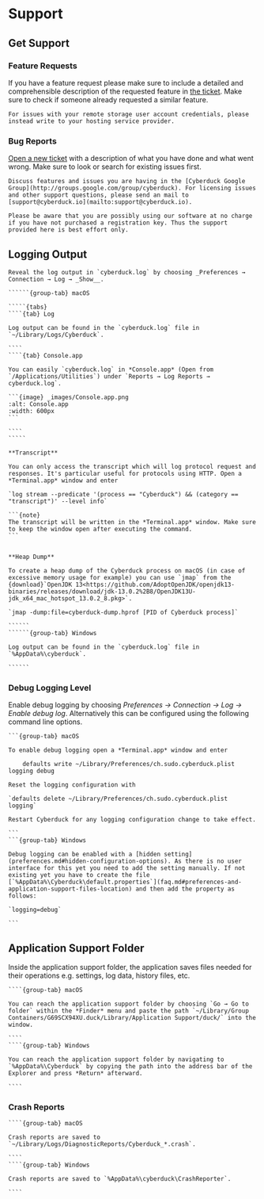 Support
====

## Get Support

### Feature Requests

If you have a feature request please make sure to include a detailed and comprehensible description of the requested feature in [the ticket](https://github.com/iterate-ch/cyberduck/issues/new/choose). Make sure to check if someone already requested a similar feature.

```{warning}
For issues with your remote storage user account credentials, please instead write to your hosting service provider. 
```

### Bug Reports

[Open a new ticket](https://github.com/iterate-ch/cyberduck/issues/new/choose) with a description of what you have done and what went wrong. Make sure to look or search for existing issues first.

```{note}
Discuss features and issues you are having in the [Cyberduck Google Group](http://groups.google.com/group/cyberduck). For licensing issues and other support questions, please send an mail to [support@cyberduck.io](mailto:support@cyberduck.io).
```

```{warning}
Please be aware that you are possibly using our software at no charge if you have not purchased a registration key. Thus the support provided here is best effort only.
```

## Logging Output

```{note}
Reveal the log output in `cyberduck.log` by choosing _Preferences → Connection → Log → _Show__.
```

```````{tabs}
``````{group-tab} macOS

`````{tabs}
````{tab} Log

Log output can be found in the `cyberduck.log` file in `~/Library/Logs/Cyberduck`.

````
````{tab} Console.app

You can easily `cyberduck.log` in *Console.app* (Open from `/Applications/Utilities`) under `Reports → Log Reports → cyberduck.log`.

```{image} _images/Console.app.png
:alt: Console.app
:width: 600px  
```

````
`````

**Transcript**

You can only access the transcript which will log protocol request and responses. It's particular useful for protocols using HTTP. Open a *Terminal.app* window and enter 

`log stream --predicate '(process == "Cyberduck") && (category == "transcript")' --level info`

```{note}
The transcript will be written in the *Terminal.app* window. Make sure to keep the window open after executing the command.
```


**Heap Dump**

To create a heap dump of the Cyberduck process on macOS (in case of excessive memory usage for example) you can use `jmap` from the {download}`OpenJDK 13<https://github.com/AdoptOpenJDK/openjdk13-binaries/releases/download/jdk-13.0.2%2B8/OpenJDK13U-jdk_x64_mac_hotspot_13.0.2_8.pkg>`.

`jmap -dump:file=cyberduck-dump.hprof [PID of Cyberduck process]`

``````
``````{group-tab} Windows

Log output can be found in the `cyberduck.log` file in `%AppData%\cyberduck`.

``````
```````

### Debug Logging Level
Enable debug logging by choosing _Preferences → Connection → Log → Enable debug log_. Alternatively this can be configured using the following command line options.

````{tabs}
```{group-tab} macOS

To enable debug logging open a *Terminal.app* window and enter

    defaults write ~/Library/Preferences/ch.sudo.cyberduck.plist logging debug

Reset the logging configuration with

`defaults delete ~/Library/Preferences/ch.sudo.cyberduck.plist logging`

Restart Cyberduck for any logging configuration change to take effect.

```
```{group-tab} Windows

Debug logging can be enabled with a [hidden setting](preferences.md#hidden-configuration-options). As there is no user interface for this yet you need to add the setting manually. If not existing yet you have to create the file [`%AppData%\Cyberduck\default.properties`](faq.md#preferences-and-application-support-files-location) and then add the property as follows:

`logging=debug`

```
````

## Application Support Folder

Inside the application support folder, the application saves files needed for their operations e.g. settings, log data, history files, etc.

`````{tabs}
````{group-tab} macOS

You can reach the application support folder by choosing `Go → Go to folder` within the *Finder* menu and paste the path `~/Library/Group Containers/G69SCX94XU.duck/Library/Application Support/duck/` into the window.

````
````{group-tab} Windows

You can reach the application support folder by navigating to `%AppData%\Cyberduck` by copying the path into the address bar of the Explorer and press *Return* afterward.

````
`````

### Crash Reports

`````{tabs}
````{group-tab} macOS

Crash reports are saved to `~/Library/Logs/DiagnosticReports/Cyberduck_*.crash`.

````
````{group-tab} Windows

Crash reports are saved to `%AppData%\cyberduck\CrashReporter`.

````
`````
